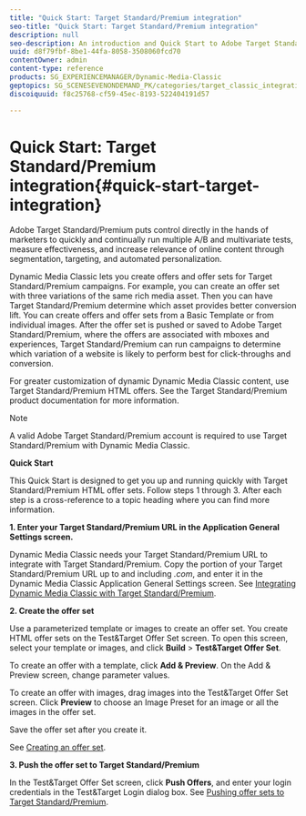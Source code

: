 ```yaml
---
title: "Quick Start: Target Standard/Premium integration"
seo-title: "Quick Start: Target Standard/Premium integration"
description: null
seo-description: An introduction and Quick Start to Adobe Target Standard/Premium to help you get up and running quickly with Target Standard/Premium integration techniques.
uuid: d8f79fbf-8be1-44fa-8058-3508060fcd70
contentOwner: admin
content-type: reference
products: SG_EXPERIENCEMANAGER/Dynamic-Media-Classic
geptopics: SG_SCENESEVENONDEMAND_PK/categories/target_classic_integration
discoiquuid: f8c25768-cf59-45ec-8193-522404191d57

---
```


# Quick Start: Target Standard/Premium integration{#quick-start-target-integration}

 Adobe Target Standard/Premium puts control directly in the hands of marketers to quickly and continually run multiple A/B and multivariate tests, measure effectiveness, and increase relevance of online content through segmentation, targeting, and automated personalization.

Dynamic Media Classic lets you create offers and offer sets for Target Standard/Premium campaigns. For example, you can create an offer set with three variations of the same rich media asset. Then you can have Target Standard/Premium determine which asset provides better conversion lift. You can create offers and offer sets from a Basic Template or from individual images. After the offer set is pushed or saved to Adobe Target Standard/Premium, where the offers are associated with mboxes and experiences, Target Standard/Premium can run campaigns to determine which variation of a website is likely to perform best for click-throughs and conversion.

For greater customization of dynamic Dynamic Media Classic content, use Target Standard/Premium HTML offers. See the Target Standard/Premium product documentation for more information.

>[!NOTE]
>
>A valid Adobe Target Standard/Premium account is required to use Target Standard/Premium with Dynamic Media Classic.

**Quick Start**

This Quick Start is designed to get you up and running quickly with Target Standard/Premium HTML offer sets. Follow steps 1 through 3. After each step is a cross-reference to a topic heading where you can find more information.

**1. Enter your Target Standard/Premium URL in the Application General Settings screen.**

Dynamic Media Classic needs your Target Standard/Premium URL to integrate with Target Standard/Premium. Copy the portion of your Target Standard/Premium URL up to and including *.com*, and enter it in the Dynamic Media Classic Application General Settings screen. See [Integrating Dynamic Media Classic with Target Standard/Premium](integrating-dmc-with-target.md#integrating-dmc-with-target).

**2. Create the offer set**

Use a parameterized template or images to create an offer set. You create HTML offer sets on the Test&Target Offer Set screen. To open this screen, select your template or images, and click **Build** &gt; **Test&Target Offer Set**.

To create an offer with a template, click **Add & Preview**. On the Add & Preview screen, change parameter values.

To create an offer with images, drag images into the Test&Target Offer Set screen. Click **Preview** to choose an Image Preset for an image or all the images in the offer set.

Save the offer set after you create it.

See [Creating an offer set](creating-offer-set.md#creating_an_offer_set).

**3. Push the offer set to Target Standard/Premium**

In the Test&Target Offer Set screen, click **Push Offers**, and enter your login credentials in the Test&Target Login dialog box. See [Pushing offer sets to Target Standard/Premium](pushing-offer-sets-target.md#pushing_offer_sets_to_target).

